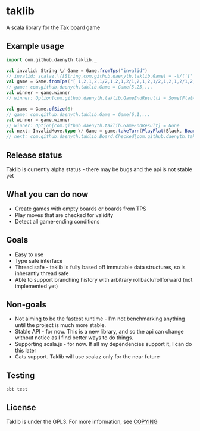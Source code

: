 # taklib
A scala library for the [Tak](cheapass.com/tak/) board game

## Example usage

```scala
import com.github.daenyth.taklib._
```

```scala
val invalid: String \/ Game = Game.fromTps("invalid")
// invalid: scalaz.\/[String,com.github.daenyth.taklib.Game] = -\/(`[' expected but `i' found)
val game = Game.fromTps("[ 1,2,1,2,1/2,1,2,1,2/1,2,1,2,1/2,1,2,1,2/1,2,1,2,1 12 2 ]").getOrElse(throw new Exception)
// game: com.github.daenyth.taklib.Game = Game(5,25,...
val winner = game.winner
// winner: Option[com.github.daenyth.taklib.GameEndResult] = Some(FlatWin(White))
```

```scala
val game = Game.ofSize(6)
// game: com.github.daenyth.taklib.Game = Game(6,1,...
val winner = game.winner
// winner: Option[com.github.daenyth.taklib.GameEndResult] = None
val next: InvalidMove.type \/ Game = game.takeTurn(PlayFlat(Black, BoardIndex(1, 1)))
// next: com.github.daenyth.taklib.Board.Checked[com.github.daenyth.taklib.Game] = \/-(Game(6,1,
```

## Release status
Taklib is currently alpha status - there may be bugs and the api is not stable yet

## What you can do now
- Create games with empty boards or boards from TPS
- Play moves that are checked for validity
- Detect all game-ending conditions

## Goals
- Easy to use
- Type safe interface
- Thread safe - taklib is fully based off immutable data structures, so is inherantly thread safe
- Able to support branching history with arbitrary rollback/rollforward (not implemented yet)

## Non-goals
- Not aiming to be the fastest runtime - I'm not benchmarking anything until the project is much more stable.
- Stable API - for now. This is a new library, and so the api can change without notice as I find better ways to do things.
- Supporting scala.js - for now. If all my dependencies support it, I can do this later
- Cats support. Taklib will use scalaz only for the near future

## Testing

`sbt test`

## License

Taklib is under the GPL3. For more information, see [COPYING](COPYING)
